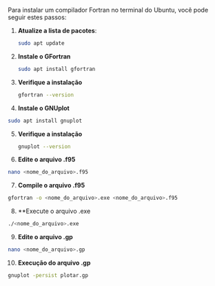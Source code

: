 
Para instalar um compilador Fortran no terminal do Ubuntu, você pode seguir estes passos:

1. **Atualize a lista de pacotes**:
   ```sh
   sudo apt update
   ```

2. **Instale o GFortran**

   ```sh
   sudo apt install gfortran
   ```

3. **Verifique a instalação**
 
   ```sh
   gfortran --version
   ```

4. **Instale o GNUplot**

```sh
sudo apt install gnuplot
```

5. **Verifique a instalação**

   ```sh
   gnuplot --version
   ```

6. **Edite o arquivo .f95**

```sh
nano <nome_do_arquivo>.f95
```

7. **Compile o arquivo .f95**

```sh
gfortran -o <nome_do_arquivo>.exe <nome_do_arquivo>.f95
```

8. **Execute o arquivo .exe

```sh
./<nome_do_arquivo>.exe
```

9. **Edite o arquivo .gp**

```sh
nano <nome_do_arquivo>.gp
```

10. **Execução do arquivo .gp**

```sh
gnuplot -persist plotar.gp
```


